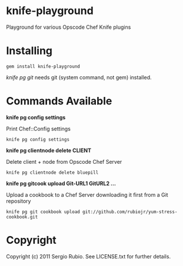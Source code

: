 # knife-playground

Playground for various Opscode Chef Knife plugins

# Installing

    gem install knife-playground

*knife pg git* needs git (system command, not gem) installed.

# Commands Available

**knife pg config settings**

Print Chef::Config settings

    knife pg config settings

**knife pg clientnode delete CLIENT**

Delete client + node from Opscode Chef Server
    
    knife pg clientnode delete bluepill

**knife pg gitcook upload Git-URL1 GitURL2 ...**

Upload a cookbook to a Chef Server downloading it first from a Git repository

    knife pg git cookbook upload git://github.com/rubiojr/yum-stress-cookbook.git

# Copyright

Copyright (c) 2011 Sergio Rubio. See LICENSE.txt for
further details.

